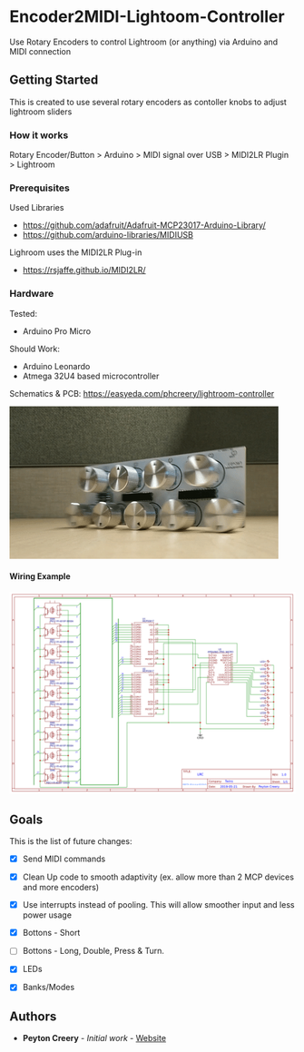 # Encoder2MIDI-Lightoom-Controller
Use Rotary Encoders to control Lightroom (or anything) via Arduino and MIDI connection

## Getting Started

This is created to use several rotary encoders as contoller knobs to adjust lightroom sliders

### How it works

Rotary Encoder/Button > Arduino > MIDI signal over USB > MIDI2LR Plugin > Lightroom

### Prerequisites

Used Libraries
 - https://github.com/adafruit/Adafruit-MCP23017-Arduino-Library/
 - https://github.com/arduino-libraries/MIDIUSB

Lighroom uses the MIDI2LR Plug-in
 - https://rsjaffe.github.io/MIDI2LR/

### Hardware

Tested:
 - Arduino Pro Micro

Should Work:
 - Arduino Leonardo
 - Atmega 32U4 based microcontroller

Schematics & PCB: https://easyeda.com/phcreery/lightroom-controller

![](Images/continous-cropped.gif)


#### Wiring Example

![](Images/Schematic.png)



## Goals
This is the list of future changes:

 - [X] Send MIDI commands
 - [X] Clean Up code to smooth adaptivity (ex. allow more than 2 MCP devices and more encoders)
 - [x] Use interrupts instead of pooling. This will allow smoother input and less power usage
 - [X] Bottons - Short
 - [ ] Bottons - Long, Double, Press & Turn.
 - [X] LEDs
 - [X] Banks/Modes



## Authors

* **Peyton Creery** - *Initial work* - [Website](https://twinsphotography.net)
